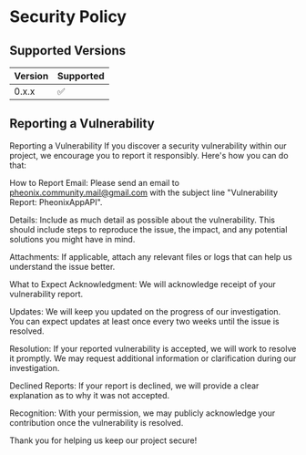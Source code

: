 # Security Policy

## Supported Versions

| Version | Supported          |
| ------- | ------------------ |
| 0.x.x   | :white_check_mark: |

## Reporting a Vulnerability

Reporting a Vulnerability
If you discover a security vulnerability within our project, we encourage you to report it responsibly. Here's how you can do that:

How to Report
Email: Please send an email to pheonix.community.mail@gmail.com with the subject line "Vulnerability Report: PheonixAppAPI".

Details: Include as much detail as possible about the vulnerability. This should include steps to reproduce the issue, the impact, and any potential solutions you might have in mind.

Attachments: If applicable, attach any relevant files or logs that can help us understand the issue better.

What to Expect
Acknowledgment: We will acknowledge receipt of your vulnerability report.

Updates: We will keep you updated on the progress of our investigation. You can expect updates at least once every two weeks until the issue is resolved.

Resolution: If your reported vulnerability is accepted, we will work to resolve it promptly. We may request additional information or clarification during our investigation.

Declined Reports: If your report is declined, we will provide a clear explanation as to why it was not accepted.

Recognition: With your permission, we may publicly acknowledge your contribution once the vulnerability is resolved.

Thank you for helping us keep our project secure!
